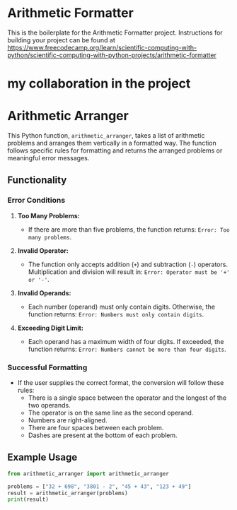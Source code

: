 # Arithmetic Formatter

This is the boilerplate for the Arithmetic Formatter project. Instructions for building your project can be found at https://www.freecodecamp.org/learn/scientific-computing-with-python/scientific-computing-with-python-projects/arithmetic-formatter


# my collaboration in the project

# Arithmetic Arranger

This Python function, `arithmetic_arranger`, takes a list of arithmetic problems and arranges them vertically in a formatted way. The function follows specific rules for formatting and returns the arranged problems or meaningful error messages.

## Functionality

### Error Conditions

1. **Too Many Problems:**
   - If there are more than five problems, the function returns: `Error: Too many problems`.

2. **Invalid Operator:**
   - The function only accepts addition (`+`) and subtraction (`-`) operators. Multiplication and division will result in: `Error: Operator must be '+' or '-'`.

3. **Invalid Operands:**
   - Each number (operand) must only contain digits. Otherwise, the function returns: `Error: Numbers must only contain digits`.

4. **Exceeding Digit Limit:**
   - Each operand has a maximum width of four digits. If exceeded, the function returns: `Error: Numbers cannot be more than four digits`.

### Successful Formatting

- If the user supplies the correct format, the conversion will follow these rules:
  - There is a single space between the operator and the longest of the two operands.
  - The operator is on the same line as the second operand.
  - Numbers are right-aligned.
  - There are four spaces between each problem.
  - Dashes are present at the bottom of each problem.

## Example Usage

```python
from arithmetic_arranger import arithmetic_arranger

problems = ["32 + 698", "3801 - 2", "45 + 43", "123 + 49"]
result = arithmetic_arranger(problems)
print(result)
